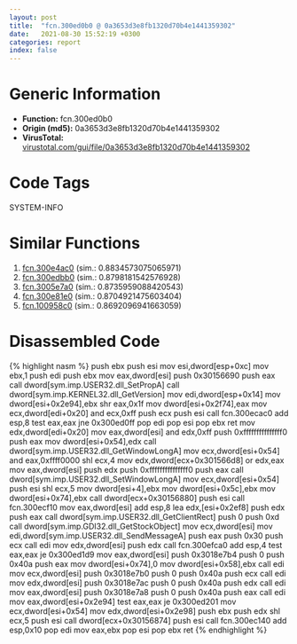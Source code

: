 ```yaml
---
layout: post
title:  "fcn.300ed0b0 @ 0a3653d3e8fb1320d70b4e1441359302"
date:   2021-08-30 15:52:19 +0300
categories: report
index: false
---
```


# Generic Information
- **Function:** fcn.300ed0b0
- **Origin (md5):** 0a3653d3e8fb1320d70b4e1441359302
- **VirusTotal:** [virustotal.com/gui/file/0a3653d3e8fb1320d70b4e1441359302][virustotal_ref]

# Code Tags
<span class="tag" id="SYSTEM-INFO">SYSTEM-INFO</span>


# Similar Functions

1. [fcn.300e4ac0][similar_1_ref] (sim.: 0.8834573075065971)
2. [fcn.300edbb0][similar_2_ref] (sim.: 0.8798181542576928)
3. [fcn.3005e7a0][similar_3_ref] (sim.: 0.8735959088420543)
4. [fcn.300e81e0][similar_4_ref] (sim.: 0.8704921475603404)
5. [fcn.100958c0][similar_5_ref] (sim.: 0.8692096941663059)


# Disassembled Code

{% highlight nasm %}
push ebx
push esi
mov esi,dword[esp+0xc]
mov ebx,1
push edi
push ebx
mov eax,dword[esi]
push 0x30156690
push eax
call dword[sym.imp.USER32.dll_SetPropA]
call dword[sym.imp.KERNEL32.dll_GetVersion]
mov edi,dword[esp+0x14]
mov dword[esi+0x2e94],ebx
shr eax,0x1f
mov dword[esi+0x2f74],eax
mov ecx,dword[edi+0x20]
and ecx,0xff
push ecx
push esi
call fcn.300ecac0
add esp,8
test eax,eax
jne 0x300ed0ff
pop edi
pop esi
pop ebx
ret 
mov edx,dword[edi+0x20]
mov eax,dword[esi]
and edx,0xff
push 0xfffffffffffffff0
push eax
mov dword[esi+0x54],edx
call dword[sym.imp.USER32.dll_GetWindowLongA]
mov ecx,dword[esi+0x54]
and eax,0xffff0000
shl ecx,4
mov edx,dword[ecx+0x301566d8]
or edx,eax
mov eax,dword[esi]
push edx
push 0xfffffffffffffff0
push eax
call dword[sym.imp.USER32.dll_SetWindowLongA]
mov ecx,dword[esi+0x54]
push esi
shl ecx,5
mov dword[esi+4],ebx
mov dword[esi+0x5c],ebx
mov dword[esi+0x74],ebx
call dword[ecx+0x30156880]
push esi
call fcn.300ecf10
mov eax,dword[esi]
add esp,8
lea edx,[esi+0x2ef8]
push edx
push eax
call dword[sym.imp.USER32.dll_GetClientRect]
push 0
push 0xd
call dword[sym.imp.GDI32.dll_GetStockObject]
mov ecx,dword[esi]
mov edi,dword[sym.imp.USER32.dll_SendMessageA]
push eax
push 0x30
push ecx
call edi
mov edx,dword[esi]
push edx
call fcn.300efca0
add esp,4
test eax,eax
je 0x300ed1d9
mov eax,dword[esi]
push 0x3018e7b4
push 0
push 0x40a
push eax
mov dword[esi+0x74],0
mov dword[esi+0x58],ebx
call edi
mov ecx,dword[esi]
push 0x3018e7b0
push 0
push 0x40a
push ecx
call edi
mov edx,dword[esi]
push 0x3018e7ac
push 0
push 0x40a
push edx
call edi
mov eax,dword[esi]
push 0x3018e7a8
push 0
push 0x40a
push eax
call edi
mov eax,dword[esi+0x2e94]
test eax,eax
je 0x300ed201
mov ecx,dword[esi+0x54]
mov edx,dword[esi+0x2e98]
push ebx
push edx
shl ecx,5
push esi
call dword[ecx+0x30156874]
push esi
call fcn.300ec140
add esp,0x10
pop edi
mov eax,ebx
pop esi
pop ebx
ret 
{% endhighlight %}


[similar_1_ref]: /report/fcn.300e4ac0@0a3653d3e8fb1320d70b4e1441359302
[similar_2_ref]: /report/fcn.300edbb0@0a3653d3e8fb1320d70b4e1441359302
[similar_3_ref]: /report/fcn.3005e7a0@0a3653d3e8fb1320d70b4e1441359302
[similar_4_ref]: /report/fcn.300e81e0@0a3653d3e8fb1320d70b4e1441359302
[similar_5_ref]: /report/fcn.100958c0@8761fe5e7bef67f1579f600248f8f0cc
[virustotal_ref]: https://www.virustotal.com/gui/file/0a3653d3e8fb1320d70b4e1441359302